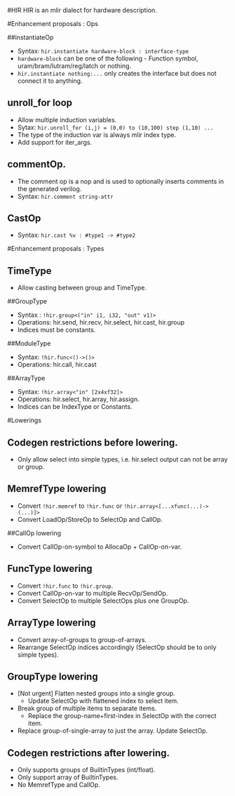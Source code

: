 #HIR
HIR is an mlir dialect for hardware description.

#Enhancement proposals : Ops

##instantiateOp
* Syntax: `hir.instantiate hardware-block : interface-type`
* `hardware-block` can be one of the following - Function symbol,
    uram/bram/lutram/reg/latch or nothing.
* `hir.instantiate nothing:...` only creates the interface but does not connect 
    it to anything.

## unroll_for loop
* Allow multiple induction variables. 
* Sytax: `hir.unroll_for (i,j) = (0,0) to (10,100) step (1,10) ...`
* The type of the induction var is always mlir index type.
* Add support for iter_args.

## commentOp.
* The comment op is a nop and is used to optionally inserts comments in the 
    generated verilog.
* Syntax: `hir.comment string-attr` 

## CastOp
* Syntax: `hir.cast %v : #type1 -> #type2`

#Enhancement proposals : Types

## TimeType
* Allow casting between group<i1> and TimeType.

##GroupType
* Syntax : `!hir.group<("in" i1, i32, "out" v1)>`
* Operations: hir.send, hir.recv, hir.select, hir.cast, hir.group
* Indices must be constants.

##ModuleType
* Syntax: `!hir.func<()->()>`
* Operations: hir.call, hir.cast

##ArrayType
* Syntax: `!hir.array<"in" [2x4xf32]>`
* Operations: hir.select, hir.array, hir.assign.
* Indices can be IndexType or Constants.

#Lowerings

## Codegen restrictions before lowering.
* Only allow select into simple types, i.e. hir.select output can not be array
    or group.

## MemrefType lowering
* Convert `!hir.memref` to `!hir.func` or `!hir.array<[...xfunc(...)->(...)]>`
* Convert LoadOp/StoreOp to SelectOp and CallOp.

##CallOp lowering
* Convert CallOp-on-symbol to AllocaOp + CallOp-on-var.

## FuncType lowering
* Convert `!hir.func` to `!hir.group`.
* Convert CallOp-on-var to multiple RecvOp/SendOp.
* Convert SelectOp to multiple SelectOps plus one GroupOp.

## ArrayType lowering
* Convert array-of-groups to group-of-arrays.
* Rearrange SelectOp indices accordingly (SelectOp should be to only simple
    types).

## GroupType lowering
* [Not urgent] Flatten nested groups into a single group. 
  * Update SelectOp with flattened index to select item.
* Break group of multiple items to separate items.
  * Replace the group-name+first-index in SelectOp with the correct item.
* Replace group-of-single-array to just the array. Update SelectOp.

## Codegen restrictions after lowering.
* Only supports groups of BuiltinTypes (int/float).
* Only support array of BuiltinTypes.
* No MemrefType and CallOp.
